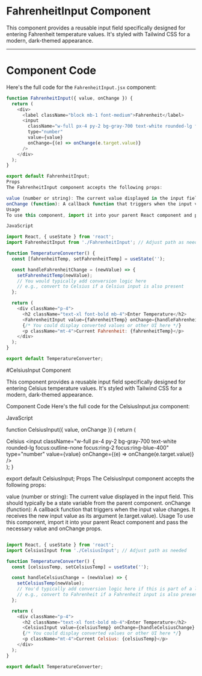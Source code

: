 # FahrenheitInput Component

This component provides a reusable input field specifically designed for entering Fahrenheit temperature values. It's styled with Tailwind CSS for a modern, dark-themed appearance.

---

# Component Code

Here's the full code for the `FahrenheitInput.jsx` component:

```javascript
function FahrenheitInput({ value, onChange }) {
  return (
    <div>
      <label className="block mb-1 font-medium">Fahrenheit</label>
      <input
        className="w-full px-4 py-2 bg-gray-700 text-white rounded-lg focus:outline-none focus:ring-2 focus:ring-blue-400"
        type="number"
        value={value}
        onChange={(e) => onChange(e.target.value)}
      />
    </div>
  );
}

export default FahrenheitInput;
Props
The FahrenheitInput component accepts the following props:

value (number or string): The current value displayed in the input field. This should typically be a state variable from the parent component.
onChange (function): A callback function that triggers when the input value changes. It receives the new input value as its argument (e.target.value).
Usage
To use this component, import it into your parent React component and pass the necessary value and onChange props.

JavaScript

import React, { useState } from 'react';
import FahrenheitInput from './FahrenheitInput'; // Adjust path as needed

function TemperatureConverter() {
  const [fahrenheitTemp, setFahrenheitTemp] = useState('');

  const handleFahrenheitChange = (newValue) => {
    setFahrenheitTemp(newValue);
    // You would typically add conversion logic here
    // e.g., convert to Celsius if a Celsius input is also present
  };

  return (
    <div className="p-4">
      <h2 className="text-xl font-bold mb-4">Enter Temperature</h2>
      <FahrenheitInput value={fahrenheitTemp} onChange={handleFahrenheitChange} />
      {/* You could display converted values or other UI here */}
      <p className="mt-4">Current Fahrenheit: {fahrenheitTemp}</p>
    </div>
  );
}

export default TemperatureConverter;


```



#CelsiusInput Component


This component provides a reusable input field specifically designed for entering Celsius temperature values. It's styled with Tailwind CSS for a modern, dark-themed appearance.

Component Code
Here's the full code for the CelsiusInput.jsx component:

JavaScript

function CelsiusInput({ value, onChange }) {
  return (
    <div>
      <label className="block mb-1 font-medium">Celsius</label>
      <input
        className="w-full px-4 py-2 bg-gray-700 text-white rounded-lg focus:outline-none focus:ring-2 focus:ring-blue-400"
        type="number"
        value={value}
        onChange={(e) => onChange(e.target.value)}
      />
    </div>
  );
}

export default CelsiusInput;
Props
The CelsiusInput component accepts the following props:

value (number or string): The current value displayed in the input field. This should typically be a state variable from the parent component.
onChange (function): A callback function that triggers when the input value changes. It receives the new input value as its argument (e.target.value).
Usage
To use this component, import it into your parent React component and pass the necessary value and onChange props.

```javascript

import React, { useState } from 'react';
import CelsiusInput from './CelsiusInput'; // Adjust path as needed

function TemperatureConverter() {
  const [celsiusTemp, setCelsiusTemp] = useState('');

  const handleCelsiusChange = (newValue) => {
    setCelsiusTemp(newValue);
    // You'd typically add conversion logic here if this is part of a larger app
    // e.g., convert to Fahrenheit if a Fahrenheit input is also present
  };

  return (
    <div className="p-4">
      <h2 className="text-xl font-bold mb-4">Enter Temperature</h2>
      <CelsiusInput value={celsiusTemp} onChange={handleCelsiusChange} />
      {/* You could display converted values or other UI here */}
      <p className="mt-4">Current Celsius: {celsiusTemp}</p>
    </div>
  );
}

export default TemperatureConverter;
